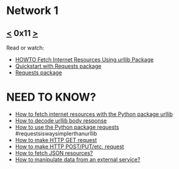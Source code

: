 # Network 1
[<](https://github.com/TheeKingZa/alx-higher_level_programming/tree/master/0x10-python-network_0/README.md) 0x11 [>](https://github.com/TheeKingZa/alx-higher_level_programming/tree/master/0x12-javascript-warm_up/README.md)
---

Read or watch:

* [HOWTO Fetch Internet Resources Using urllib Package](https://docs.python.org/3/howto/urllib2.html)
* [Quickstart with Requests package](https://requests.readthedocs.io/en/latest/)
* [Requests package](https://pypi.org/project/requests/)

# NEED TO KNOW?
* [How to fetch internet resources with the Python package urllib]()
* [How to decode urllib body response]()
* [How to use the Python package requests]() #requestsiswaysimplerthanurllib
* [How to make HTTP GET request]()
* [How to make HTTP POST/PUT/etc. request]()
* [How to fetch JSON resources?]()
* [How to manipulate data from an external service?]()

